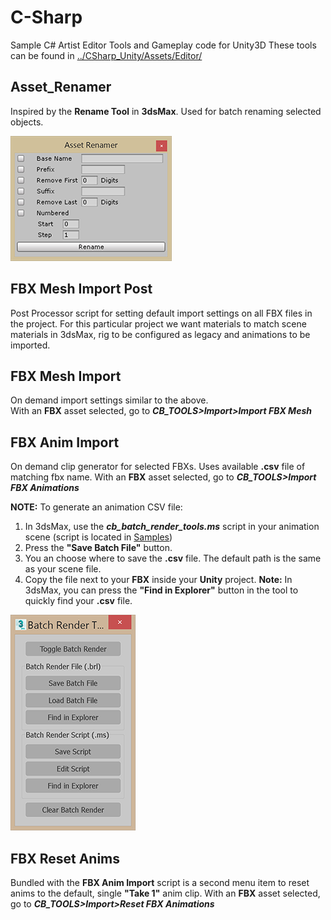 # C-Sharp
Sample C# Artist Editor Tools and Gameplay code for Unity3D 
These tools can be found in [../CSharp_Unity/Assets/Editor/](CSharp_Unity/Assets/Editor)

## Asset_Renamer

Inspired by the **Rename Tool** in **3dsMax**. Used for batch renaming selected objects.

![Sampleimage](Samples/asset_renamer.png)


## FBX Mesh Import Post

Post Processor script for setting default import settings on all FBX files in the project. For this particular project we want materials to match scene materials in 3dsMax, rig to be configured as legacy and animations to be imported.

## FBX Mesh Import

On demand import settings similar to the above.  
With an **FBX** asset selected, go to ***CB_TOOLS>Import>Import FBX Mesh***

## FBX Anim Import

On demand clip generator for selected FBXs. Uses available **.csv** file of matching fbx name.
With an **FBX** asset selected, go to ***CB_TOOLS>Import FBX Animations***

**NOTE:** To generate an animation CSV file:
1. In 3dsMax, use the ***cb_batch_render_tools.ms*** script in your animation scene (script is located in [Samples](Samples/))
2. Press the **"Save Batch File"** button.
3. You an choose where to save the **.csv** file. The default path is the same as your scene file.
4. Copy the file next to your **FBX** inside your **Unity** project.
**Note:** In 3dsMax, you can press the **"Find in Explorer"** button in the tool to quickly find your **.csv** file.

![SampleImage](Samples/cb_batch_render_tools.png)

## FBX Reset Anims

Bundled with the **FBX Anim Import** script is a second menu item to reset anims to the default, single **"Take 1"** anim clip.
With an **FBX** asset selected, go to ***CB_TOOLS>Import>Reset FBX Animations***

